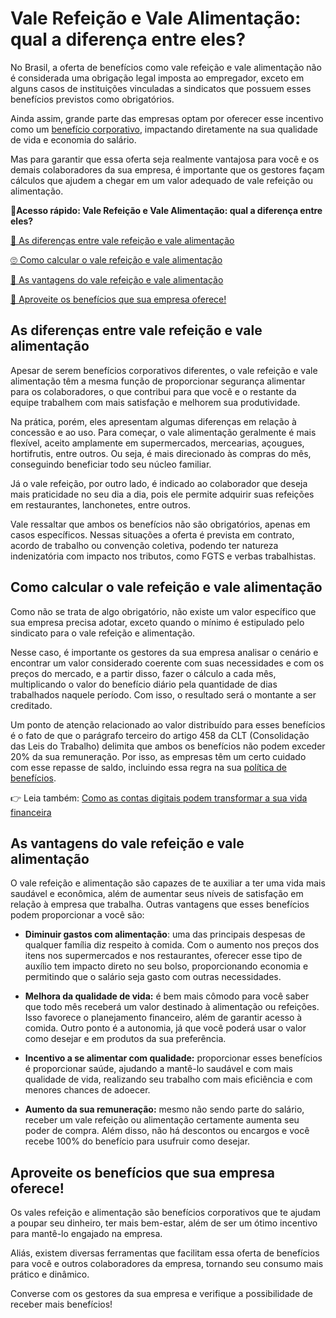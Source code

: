 # Vale Refeição e Vale Alimentação: qual a diferença entre eles?

No Brasil, a oferta de benefícios como vale refeição e vale alimentação não é considerada uma obrigação legal imposta ao empregador, exceto em alguns casos de instituições vinculadas a sindicatos que possuem esses benefícios previstos como obrigatórios.

Ainda assim, grande parte das empresas optam por oferecer esse incentivo como um [benefício corporativo](https://meubolso.mercadopago.com.br/beneficios-corporativos-empresa-deve-oferecer), impactando diretamente na sua qualidade de vida e economia do salário.

Mas para garantir que essa oferta seja realmente vantajosa para você e os demais colaboradores da sua empresa, é importante que os gestores façam cálculos que ajudem a chegar em um valor adequado de vale refeição ou alimentação.

**💙Acesso rápido: Vale Refeição e Vale Alimentação: qual a diferença entre eles?**

[🤔 As diferenças entre vale refeição e vale alimentação](#A)

[🙄 Como calcular o vale refeição e vale alimentação](#B)

[💪 As vantagens do vale refeição e vale alimentação](#C)

[💙 Aproveite os benefícios que sua empresa oferece!](#D)

[](#)
## **As diferenças entre vale refeição e vale alimentação**

Apesar de serem benefícios corporativos diferentes, o vale refeição e vale alimentação têm a mesma função de proporcionar segurança alimentar para os colaboradores, o que contribui para que você e o restante da equipe trabalhem com mais satisfação e melhorem sua produtividade.

Na prática, porém, eles apresentam algumas diferenças em relação à concessão e ao uso. Para começar, o vale alimentação geralmente é mais flexível, aceito amplamente em supermercados, mercearias, açougues, hortifrutis, entre outros. Ou seja, é mais direcionado às compras do mês, conseguindo beneficiar todo seu núcleo familiar.

Já o vale refeição, por outro lado, é indicado ao colaborador que deseja mais praticidade no seu dia a dia, pois ele permite adquirir suas refeições em restaurantes, lanchonetes, entre outros.

Vale ressaltar que ambos os benefícios não são obrigatórios, apenas em casos específicos. Nessas situações a oferta é prevista em contrato, acordo de trabalho ou convenção coletiva, podendo ter natureza indenizatória com impacto nos tributos, como FGTS e verbas trabalhistas.

[](#)
## **Como calcular o vale refeição e vale alimentação**

Como não se trata de algo obrigatório, não existe um valor específico que sua empresa precisa adotar, exceto quando o mínimo é estipulado pelo sindicato para o vale refeição e alimentação.

Nesse caso, é importante os gestores da sua empresa analisar o cenário e encontrar um valor considerado coerente com suas necessidades e com os preços do mercado, e a partir disso, fazer o cálculo a cada mês, multiplicando o valor do benefício diário pela quantidade de dias trabalhados naquele período. Com isso, o resultado será o montante a ser creditado.

Um ponto de atenção relacionado ao valor distribuído para esses benefícios é o fato de que o parágrafo terceiro do artigo 458 da CLT (Consolidação das Leis do Trabalho) delimita que ambos os benefícios não podem exceder 20% da sua remuneração. Por isso, as empresas têm um certo cuidado com esse repasse de saldo, incluindo essa regra na sua [política de benefícios](https://empresas.mercadopago.com.br/politica-de-beneficios).

👉 Leia também: [Como as contas digitais podem transformar a sua vida financeira](https://meubolso.mercadopago.com.br/conta-digital-como-funciona)

[](#)
## **As vantagens do vale refeição e vale alimentação**

O vale refeição e alimentação são capazes de te auxiliar a ter uma vida mais saudável e econômica, além de aumentar seus níveis de satisfação em relação à empresa que trabalha. Outras vantagens que esses benefícios podem proporcionar a você são:

- **Diminuir gastos com alimentação**: uma das principais despesas de qualquer família diz respeito à comida. Com o aumento nos preços dos itens nos supermercados e nos restaurantes, oferecer esse tipo de auxílio tem impacto direto no seu bolso, proporcionando economia e permitindo que o salário seja gasto com outras necessidades.

- **Melhora da qualidade de vida:** é bem mais cômodo para você saber que todo mês receberá um valor destinado à alimentação ou refeições. Isso favorece o planejamento financeiro, além de garantir acesso à comida. Outro ponto é a autonomia, já que você poderá usar o valor como desejar e em produtos da sua preferência.

- **Incentivo a se alimentar com qualidade:** proporcionar esses benefícios é proporcionar saúde, ajudando a mantê-lo saudável e com mais qualidade de vida, realizando seu trabalho com mais eficiência e com menores chances de adoecer. 

- **Aumento da sua remuneração:** mesmo não sendo parte do salário, receber um vale refeição ou alimentação certamente aumenta seu poder de compra. Além disso, não há descontos ou encargos e você recebe 100% do benefício para usufruir como desejar.

[](#)
## **Aproveite os benefícios que sua empresa oferece!**

Os vales refeição e alimentação são benefícios corporativos que te ajudam a poupar seu dinheiro, ter mais bem-estar, além de ser um ótimo incentivo para mantê-lo engajado na empresa.

Aliás, existem diversas ferramentas que facilitam essa oferta de benefícios para você e outros colaboradores da empresa, tornando seu consumo mais prático e dinâmico.

Converse com os gestores da sua empresa e verifique a possibilidade de receber mais benefícios!